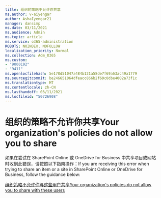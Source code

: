 ```yaml
---
title: 组织的策略不允许你共享
ms.author: v-aiyengar
author: AshaIyengar21
manager: dansimp
ms.date: 03/11/2021
ms.audience: Admin
ms.topic: article
ms.service: o365-administration
ROBOTS: NOINDEX, NOFOLLOW
localization_priority: Normal
ms.collection: Adm_O365
ms.custom:
- "9000192"
- "9411"
ms.openlocfilehash: 5e178d51047a484b121a58de7f69a63ac49a1779
ms.sourcegitcommit: be246651064dfeacc866b2f69c0dbe4002a73f1c
ms.translationtype: MT
ms.contentlocale: zh-CN
ms.lasthandoff: 03/11/2021
ms.locfileid: "50726908"
---
```

# <a name="your-organizations-policies-do-not-allow-you-to-share"></a><span data-ttu-id="7a1c2-102">组织的策略不允许你共享</span><span class="sxs-lookup"><span data-stu-id="7a1c2-102">Your organization's policies do not allow you to share</span></span>

<span data-ttu-id="7a1c2-103">如果在尝试在 SharePoint Online 或 OneDrive for Business 中共享项目或网站时收到此错误，请按照以下指南操作：</span><span class="sxs-lookup"><span data-stu-id="7a1c2-103">If you  are receiving this error when trying to share an item or a site in SharePoint Online or OneDrive for Business, follow the guidance below:</span></span>
 
[<span data-ttu-id="7a1c2-104">组织策略不允许你与这些用户共享</span><span class="sxs-lookup"><span data-stu-id="7a1c2-104">Your organization's policies do not allow you to share with these users</span></span>](https://docs.microsoft.com/sharepoint/troubleshoot/sharing-and-permissions/organization-policies-do-not-allow-you-to-share-with-users-error)